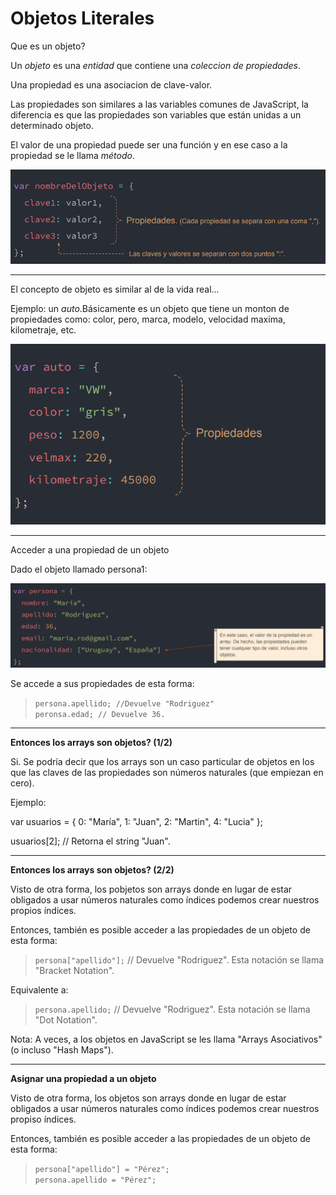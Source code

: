 <h1>Objetos Literales</h1>

Que es un objeto? 

Un *objeto* es una *entidad* que contiene una *coleccion de propiedades*. 

Una propiedad es una asociacion de clave-valor.

Las propiedades son similares a las variables comunes de JavaScript, la diferencia es que las propiedades son variables que están unidas a un determinado objeto.

El valor de una propiedad puede ser una función y en ese caso a la propiedad se le llama *método*.

![](https://github.com/lorecarreno/curso-preparacion-hack-academy/blob/main/images/clase9-Tema1-objeto.png?raw=true)

----------------------------------------------------------------

El concepto de objeto es similar al de la vida real...

Ejemplo: un *auto*.Básicamente es un objeto que tiene un monton de propiedades como: color, pero, marca, modelo, velocidad maxima, kilometraje, etc.

![](https://github.com/lorecarreno/curso-preparacion-hack-academy/blob/main/images/clase9-Tema1-objeto-concepto.png?raw=true)

----------------------------------------------------------------
Acceder a una propiedad de un objeto

Dado el objeto llamado persona1:

![](https://github.com/lorecarreno/curso-preparacion-hack-academy/blob/main/images/clase9-Tema1-objeto-acceder-propiedad.png?raw=true)

Se accede a sus propiedades de esta forma:

> ``persona.apellido; //Devuelve "Rodriguez"`` <br>
> ``peronsa.edad; // Devuelve 36.`` <br>

----------------------------------------------------------------
**Entonces los arrays son objetos? (1/2)**

Si. Se podría decir que los arrays son un caso particular de objetos en los que las claves de las propiedades son números naturales (que empiezan en cero).

Ejemplo:

var usuarios = {
    0: "María",
    1: "Juan",
    2: "Martin",
    4: "Lucia"
};

usuarios[2]; // Retorna el string "Juan".

----------------------------------------------------------------
**Entonces los arrays son objetos? (2/2)**

Visto de otra forma, los pobjetos son arrays donde en lugar de estar obligados a usar números naturales como índices podemos crear nuestros propios índices.

Entonces, también es posible acceder a las propiedades de un objeto de esta forma:

> ``persona["apellido"];`` // Devuelve "Rodriguez". Esta notación se llama "Bracket Notation".

Equivalente a:

> ``persona.apellido;`` // Devuelve "Rodriguez". Esta notación se llama "Dot Notation".

Nota: A veces, a los objetos en JavaScript se les llama "Arrays Asociativos" (o incluso "Hash Maps").


----------------------------------------------------------------
**Asignar una propiedad a un objeto**

Visto de otra forma, los objetos son arrays donde en lugar de estar obligados a usar números naturales como índices podemos crear nuestros propiso índices.

Entonces, también es posible acceder a las propiedades de un objeto de esta forma:

> ``persona["apellido"] = "Pérez";`` <br>
> ``persona.apellido = "Pérez";`` 




